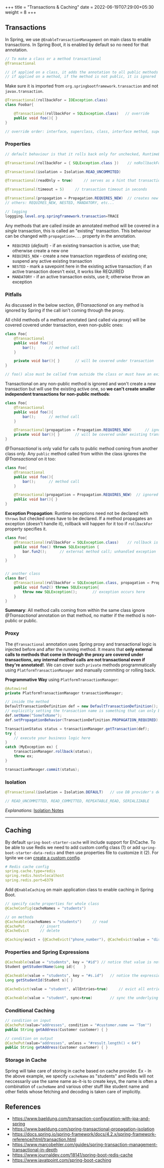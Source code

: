 +++
title = "Transactions & Caching"
date = 2022-06-19T07:29:00+05:30
weight = 8
+++

## Transactions
In Spring, we use `@EnableTransactionManagement` on main class to enable transactions. In Spring Boot, it is enabled by default so no need for that annotation. 
```java
// To make a class or a method transactional
@Transactional

// if applied on a class, it adds the annotation to all public methods and ignore all others
// if applied on a method, if the method is not public, it is ignored

```
Make sure it is imported from `org.springbootframework.transaction` and not `javax.transaction`.

```java
@Transactional(rollbackFor = IOException.class)
class Foobar{

    @Transactional(rollbackFor = SQLException.class)   // override
    public void foo(){ }
}

// override order: interface, superclass, class, interface method, superclass method, and class method
```

### Properties
```java
// default behaviour is that it rolls back only for unchecked, RuntimeExceptions

@Transactional(rollbackFor = { SQLException.class })	// noRollbackFor

@Transactional(isolation = Isolation.READ_UNCOMMITED)

@Transactional(readOnly = true)		// serves as a hint that transaction doesn't perform any insert or updates; won't cause exceptions, just a hint so it doesn't lock resources

@Transactional(timeout = 5)		// transaction timeout in seconds

@Transactional(propagation = Propagation.REQUIRES_NEW)	// creates new transaction for each child method; REQUIRED is default
// others: REQUIRES_NEW, NESTED, MANDATORY, etc...

// logging
loggging.level.org.springframework.transaction=TRACE
```

Any methods that are called inside an annotated method will be covered in a _single_ transaction, this is called an "existing" transaction. This behaviour can be changed with `propagation=...` property in the annotation.
- `REQUIRED` (_default_) - if an existing transaction is active, use that; otherwise create a new one
- `REQUIRES_NEW` - create a new transaction regardless of existing one; suspend any active existing transaction
- `NESTED` - mark a savepoint here in the existing active transaction; if an active transaction doesn't exist, it works like REQUIRED
- `MANDATORY` - if an active transaction exists, use it; otherwise throw an exception

### Pitfalls
As discussed in the below section, _@Transactional_ on any method is ignored by Spring if the call isn't coming through the proxy.

All child methods of a method annotated (and called via proxy) will be covered covered under transaction, even non-public ones:
```java
class Foo{
    @Transactional
    public void foo(){
        bar();      // method call
    }

    private void bar(){ }       // will be covered under transaction
}

// foo() also must be called from outside the class or must have an existing active transaction
```

Transactional on any non-public method is ignored and won't create a new transaction but will use the existing active one, so **we can't create smaller independent transactions for non-public methods**:
```java
class Foo{
    @Transactional
    public void foo(){
        bar();      // method call
    }

    @Transactional(propagation = Propagation.REQUIRES_NEW)      // ignored; without compiler-errors
    private void bar(){ }       // will be covered under existing transaction
}
```

_@Transactional_ is only valid for calls to public method coming from another class only. Any `public` method called from within the class ignores the _@Transactional_ on it too:
```java
class Foo{
    @Transactional
    public void foo(){
        bar();      // method call
    }

    @Transactional(propagation = Propagation.REQUIRES_NEW)  // ignored if called from foo(); works when called from outside class Foo
    public void bar(){ }
}
```

**Exception Propagation**: Runtime exceptions need not be declared with `throws` but checked ones have to be declared. If a method propagates an exception (doesn't handle it), rollback will happen for it too if `rollbackFor` property specifies it.
```java
class Foo{
    @Transactional(rollbackFor = SQLException.class)    // rollback is becuase of exception propagation; not in the same transaction as bar()
    public void foo() throws SQLException {
        bar.fun2();      // external method call; unhandled exception
    }  
}


// another class
class Bar{
    @Transactional(rollbackFor = SQLException.class, propagation = Propagation.REQUIRES_NEW)    // new transaction
    public void fun2() throws SQLException{
        throw new SQLException();       // exception occurs here
    }
}
```

**Summary**: All method calls coming from within the same class ignore _@Transactional_ annotation on that method, no matter if the method is non-public or public.

### Proxy
The `@Transactional` annotation uses Spring proxy and transactional logic is injected before and after the running method. It means that **only external calls to methods that come in through the proxy are covered under transactions, any internal method calls are not transactional even if they're annotated!**. We can cover such `private` methods programmatically using `PlatformTransactionManager` and manually commiting or rolling back.

**Programmative Way** using `PlatformTransactionManager`:
```java
@Autowired
private PlatformTransactionManager transactionManager;

// inside the method
DefaultTransactionDefinition def = new DefaultTransactionDefinition();
// explicitly setting the transaction name is something that can only be done programmatically
def.setName("SomeTxName");
def.setPropagationBehavior(TransactionDefinition.PROPAGATION_REQUIRED);

TransactionStatus status = transactionManager.getTransaction(def);
try {
    // execute your business logic here
}
catch (MyException ex) {
    transactionManager.rollback(status);
    throw ex;
}

transactionManager.commit(status);
```

### Isolation
```java
@Transactional(isolation = Isolation.DEFAULT)   // use DB provider's default level

// READ_UNCOMMITTED, READ_COMMITTED, REPEATABLE_READ, SERIALIZABLE
```
_Explanations_: [Isolation Notes](/db/rdbms/concepts/#issues)

---
## Caching
By default `spring-boot-starter-cache` will include support for EhCache. To be able to use Redis we need to add custom config class (1) or add `spring-boot-starter-data-redis` and then use properties file to customize it (2). For Ignite we can [create a custom config](https://medium.com/swlh/spring-cache-with-apache-ignite-def103cae35).

```yaml
# Redis cache config
spring.cache.type=redis
spring.redis.host=localhost
spring.redis.port=6379
```

Add `@EnableCaching` on main application class to enable caching in Spring Boot.

```java
// specify cache properties for whole class
@CacheConfig(cacheNames = "students")

// on methods
@Cacheable(cacheNames = "students")		// read
@CachePut		// insert
@CacheEvict		// delete

@Caching(evict = {@CacheEvict("phone_number"), @CacheEvict(value = "directory", key = "#student.id") })  // using same annotation multiple times
```

### Properties and Spring Expressions
```java
@Cacheable(value = "students", key = "#id")	// notice that value is not "key's value" but alias for "cacheNames" property only
Student getStudentName(Long id){	}

@Cacheable(value = "students", key = "#s.id")	// notice the expression
Long getStudentId(Student s){ }

@CacheEvict(value = "student", allEntries=true)		// evict all entries from cache

@Cacheable(value = "student", sync=true)		// sync the underlying method (for multi-threading)
```

### Conditional Caching
```java
// condition on input
@CachePut(value="addresses", condition = "#customer.name == 'Tom'")
public String getAddress(Customer customer) { }

// condition on output
@CachePut(value="addresses", unless = "#result.length() < 64")
public String getAddress(Customer customer) { }
```

### Storage in Cache
Spring will take care of storing in cache based on cache provider. Ex - In the above example, we specify `cacheName` as "students" and Redis will not neccessarily use the same name as-it-is to create keys, the name is often a combination of `cacheName` and various other stuff like student name and other fields whose fetching and decoding is taken care of implicitly.   

## References
- https://www.baeldung.com/transaction-configuration-with-jpa-and-spring
- https://www.baeldung.com/spring-transactional-propagation-isolation
- https://docs.spring.io/spring-framework/docs/4.2.x/spring-framework-reference/html/transaction.html
- https://www.marcobehler.com/guides/spring-transaction-management-transactional-in-depth
- https://www.journaldev.com/18141/spring-boot-redis-cache
- https://www.javatpoint.com/spring-boot-caching